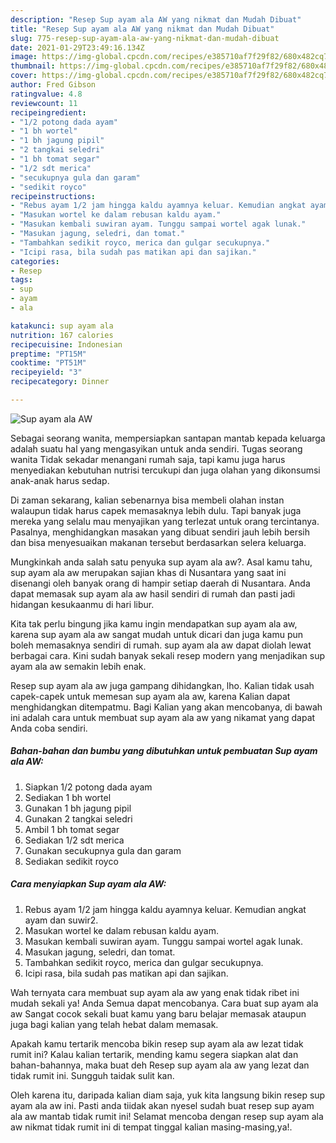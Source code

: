 ```yaml
---
description: "Resep Sup ayam ala AW yang nikmat dan Mudah Dibuat"
title: "Resep Sup ayam ala AW yang nikmat dan Mudah Dibuat"
slug: 775-resep-sup-ayam-ala-aw-yang-nikmat-dan-mudah-dibuat
date: 2021-01-29T23:49:16.134Z
image: https://img-global.cpcdn.com/recipes/e385710af7f29f82/680x482cq70/sup-ayam-ala-aw-foto-resep-utama.jpg
thumbnail: https://img-global.cpcdn.com/recipes/e385710af7f29f82/680x482cq70/sup-ayam-ala-aw-foto-resep-utama.jpg
cover: https://img-global.cpcdn.com/recipes/e385710af7f29f82/680x482cq70/sup-ayam-ala-aw-foto-resep-utama.jpg
author: Fred Gibson
ratingvalue: 4.8
reviewcount: 11
recipeingredient:
- "1/2 potong dada ayam"
- "1 bh wortel"
- "1 bh jagung pipil"
- "2 tangkai seledri"
- "1 bh tomat segar"
- "1/2 sdt merica"
- "secukupnya gula dan garam"
- "sedikit royco"
recipeinstructions:
- "Rebus ayam 1/2 jam hingga kaldu ayamnya keluar. Kemudian angkat ayam dan suwir2."
- "Masukan wortel ke dalam rebusan kaldu ayam."
- "Masukan kembali suwiran ayam. Tunggu sampai wortel agak lunak."
- "Masukan jagung, seledri, dan tomat."
- "Tambahkan sedikit royco, merica dan gulgar secukupnya."
- "Icipi rasa, bila sudah pas matikan api dan sajikan."
categories:
- Resep
tags:
- sup
- ayam
- ala

katakunci: sup ayam ala 
nutrition: 167 calories
recipecuisine: Indonesian
preptime: "PT15M"
cooktime: "PT51M"
recipeyield: "3"
recipecategory: Dinner

---
```



![Sup ayam ala AW](https://img-global.cpcdn.com/recipes/e385710af7f29f82/680x482cq70/sup-ayam-ala-aw-foto-resep-utama.jpg)

Sebagai seorang wanita, mempersiapkan santapan mantab kepada keluarga adalah suatu hal yang mengasyikan untuk anda sendiri. Tugas seorang  wanita Tidak sekadar menangani rumah saja, tapi kamu juga harus menyediakan kebutuhan nutrisi tercukupi dan juga olahan yang dikonsumsi anak-anak harus sedap.

Di zaman  sekarang, kalian sebenarnya bisa membeli olahan instan walaupun tidak harus capek memasaknya lebih dulu. Tapi banyak juga mereka yang selalu mau menyajikan yang terlezat untuk orang tercintanya. Pasalnya, menghidangkan masakan yang dibuat sendiri jauh lebih bersih dan bisa menyesuaikan makanan tersebut berdasarkan selera keluarga. 



Mungkinkah anda salah satu penyuka sup ayam ala aw?. Asal kamu tahu, sup ayam ala aw merupakan sajian khas di Nusantara yang saat ini disenangi oleh banyak orang di hampir setiap daerah di Nusantara. Anda dapat memasak sup ayam ala aw hasil sendiri di rumah dan pasti jadi hidangan kesukaanmu di hari libur.

Kita tak perlu bingung jika kamu ingin mendapatkan sup ayam ala aw, karena sup ayam ala aw sangat mudah untuk dicari dan juga kamu pun boleh memasaknya sendiri di rumah. sup ayam ala aw dapat diolah lewat berbagai cara. Kini sudah banyak sekali resep modern yang menjadikan sup ayam ala aw semakin lebih enak.

Resep sup ayam ala aw juga gampang dihidangkan, lho. Kalian tidak usah capek-capek untuk memesan sup ayam ala aw, karena Kalian dapat menghidangkan ditempatmu. Bagi Kalian yang akan mencobanya, di bawah ini adalah cara untuk membuat sup ayam ala aw yang nikamat yang dapat Anda coba sendiri.

<!--inarticleads1-->

##### Bahan-bahan dan bumbu yang dibutuhkan untuk pembuatan Sup ayam ala AW:

1. Siapkan 1/2 potong dada ayam
1. Sediakan 1 bh wortel
1. Gunakan 1 bh jagung pipil
1. Gunakan 2 tangkai seledri
1. Ambil 1 bh tomat segar
1. Sediakan 1/2 sdt merica
1. Gunakan secukupnya gula dan garam
1. Sediakan sedikit royco




<!--inarticleads2-->

##### Cara menyiapkan Sup ayam ala AW:

1. Rebus ayam 1/2 jam hingga kaldu ayamnya keluar. Kemudian angkat ayam dan suwir2.
1. Masukan wortel ke dalam rebusan kaldu ayam.
1. Masukan kembali suwiran ayam. Tunggu sampai wortel agak lunak.
1. Masukan jagung, seledri, dan tomat.
1. Tambahkan sedikit royco, merica dan gulgar secukupnya.
1. Icipi rasa, bila sudah pas matikan api dan sajikan.




Wah ternyata cara membuat sup ayam ala aw yang enak tidak ribet ini mudah sekali ya! Anda Semua dapat mencobanya. Cara buat sup ayam ala aw Sangat cocok sekali buat kamu yang baru belajar memasak ataupun juga bagi kalian yang telah hebat dalam memasak.

Apakah kamu tertarik mencoba bikin resep sup ayam ala aw lezat tidak rumit ini? Kalau kalian tertarik, mending kamu segera siapkan alat dan bahan-bahannya, maka buat deh Resep sup ayam ala aw yang lezat dan tidak rumit ini. Sungguh taidak sulit kan. 

Oleh karena itu, daripada kalian diam saja, yuk kita langsung bikin resep sup ayam ala aw ini. Pasti anda tiidak akan nyesel sudah buat resep sup ayam ala aw mantab tidak rumit ini! Selamat mencoba dengan resep sup ayam ala aw nikmat tidak rumit ini di tempat tinggal kalian masing-masing,ya!.

